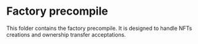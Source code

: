 # Factory precompile

This folder contains the factory precompile. It is designed to handle NFTs creations and ownership transfer acceptations.

